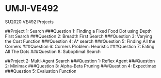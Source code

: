# UMJI-VE492
SU2020 VE492 Projects

##Project 1: Search
###Question 1: Finding a Fixed Food Dot using Depth First Search
###Question 2: Breadth First Search
###Question 3: Varying the Cost Function
###Question 4: A* search
###Question 5: Finding All the Corners
###Question 6: Corners Problem: Heuristic
###Question 7: Eating All The Dots
###Question 8: Suboptimal Search

##Project 2: Multi-Agent Search
###Question 1: Reflex Agent
###Question 2: Minimax
###Question 3: Alpha-Beta Pruning
###Question 4: Expectimax
###Question 5: Evaluation Function
